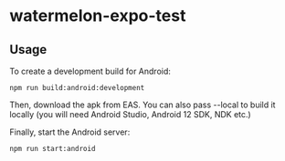 # watermelon-expo-test

## Usage

To create a development build for Android:

```
npm run build:android:development
```

Then, download the apk from EAS. You can also pass --local to build it locally
(you will need Android Studio, Android 12 SDK, NDK etc.)

Finally, start the Android server:

```
npm run start:android
```
